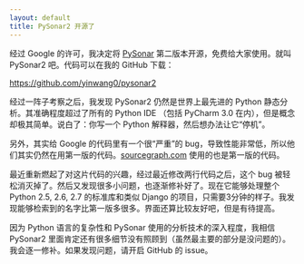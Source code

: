 ```yaml
---
layout: default
title: PySonar2 开源了
---
```


经过 Google 的许可，我决定将 <a href="http://yinwang0.wordpress.com/2010/09/12/pysonar">PySonar</a> 第二版本开源，免费给大家使用。就叫 PySonar2 吧。代码可以在我的 GitHub 下载：

<a href ="https://github.com/yinwang0/pysonar2">https://github.com/yinwang0/pysonar2</a>

经过一阵子考察之后，我发现 PySonar2 仍然是世界上最先进的 Python 静态分析。其准确程度超过了所有的 Python IDE （包括 PyCharm 3.0 在内），但是概念却极其简单。说白了：你写一个 Python 解释器，然后想办法让它“停机”。

另外，其实给 Google 的代码里有一个很“严重”的 bug，导致性能非常低，所以他们其实仍然在用第一版的代码。<a href="http://www.sourcegraph.com">sourcegraph.com</a>  使用的也是第一版的代码。

最近重新燃起了对这片代码的兴趣，经过最近修改两行代码之后，这个 bug 被轻松消灭掉了。然后又发现很多小问题，也逐渐修补好了。现在它能够处理整个 Python 2.5, 2.6, 2.7 的标准库和类似 Django 的项目，只需要3分钟的样子。我发现能够检索到的名字比第一版多很多。界面还算比较友好吧，但是有待提高。

因为 Python 语言的复杂性和 PySonar 使用的分析技术的深入程度，我相信 PySonar2 里面肯定还有很多细节没有照顾到（虽然最主要的部分是没问题的）。我会逐一修补。如果发现问题，请开启 GitHub 的 issue。
